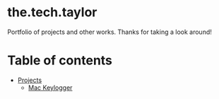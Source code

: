 # the.tech.taylor

Portfolio of projects and other works.
Thanks for taking a look around!

Table of contents
=================

<!--ts-->
   * [Projects](#projects)
      * [Mac Keylogger](#mac-keylogger)
